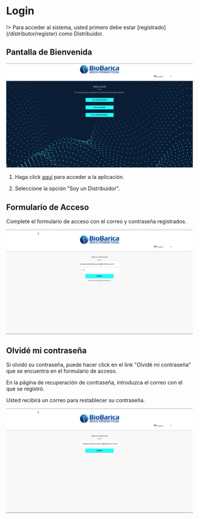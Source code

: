 # Login

!> Para acceder al sistema, usted primero debe estar [registrado] (/distributor/register) como Distribuidor. 





## Pantalla de Bienvenida

![pantalla-de-bienvenida](../../_media/welcome-screen.jpg ':size=500x280')

1. Haga click [aquí](https://pwa.biobarica.com/) para acceder a la aplicación.

2. Seleccione la opción "Soy un Distribuidor".


## Formulario de Acceso
 
Complete el formulario de acceso con el correo y contraseña registrados. 

![login](../../_media/distributor/login.jpg ':size=500x280')

## Olvidé mi contraseña

Si olvidó su contraseña, puede hacer click en el link "Olvidé mi contraseña" que se encuentra en el formulario de acceso. 

En la página de recuperación de contraseña, introduzca el correo con el que se registró.

Usted recibirá un correo para restablecer su contraseña.

![recuperar-contraseña](../../_media/recover-password.jpg ':size=500x280')

